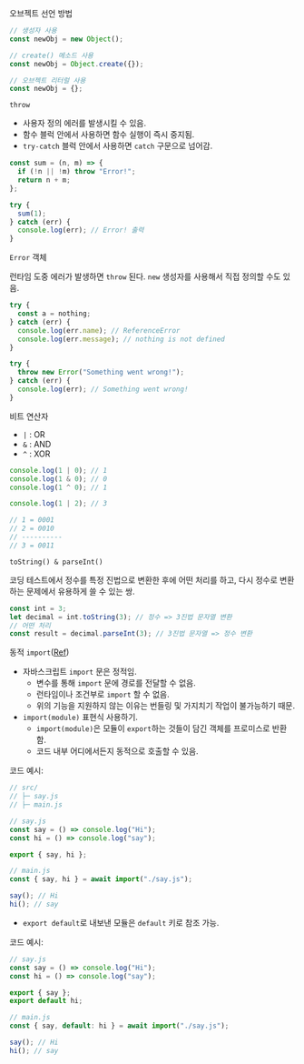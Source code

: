 오브젝트 선언 방법

```javascript
// 생성자 사용
const newObj = new Object();

// create() 메소드 사용
const newObj = Object.create({});

// 오브젝트 리터럴 사용
const newObj = {};
```

`throw`

- 사용자 정의 에러를 발생시킬 수 있음.
- 함수 블럭 안에서 사용하면 함수 실행이 즉시 중지됨.
- `try-catch` 블럭 안에서 사용하면 `catch` 구문으로 넘어감.

```javascript
const sum = (n, m) => {
  if (!n || !m) throw "Error!";
  return n + m;
};

try {
  sum(1);
} catch (err) {
  console.log(err); // Error! 출력
}
```

`Error` 객체

런타임 도중 에러가 발생하면 `throw` 된다. `new` 생성자를 사용해서 직접 정의할 수도 있음.

```javascript
try {
  const a = nothing;
} catch (err) {
  console.log(err.name); // ReferenceError
  console.log(err.message); // nothing is not defined
}
```

```javascript
try {
  throw new Error("Something went wrong!");
} catch (err) {
  console.log(err); // Something went wrong!
}
```

비트 연산자

- `|` : OR
- `&` : AND
- `^` : XOR

```javascript
console.log(1 | 0); // 1
console.log(1 & 0); // 0
console.log(1 ^ 0); // 1

console.log(1 | 2); // 3

// 1 = 0001
// 2 = 0010
// ----------
// 3 = 0011
```

`toString() & parseInt()`

코딩 테스트에서 정수를 특정 진법으로 변환한 후에 어떤 처리를 하고, 다시 정수로 변환하는 문제에서 유용하게 쓸 수 있는 쌍.

```javascript
const int = 3;
let decimal = int.toString(3); // 정수 => 3진법 문자열 변환
// 어떤 처리
const result = decimal.parseInt(3); // 3진법 문자열 => 정수 변환
```

동적 `import`([Ref](https://ko.javascript.info/modules-dynamic-imports))

- 자바스크립트 `import` 문은 정적임.
  - 변수를 통해 `import` 문에 경로를 전달할 수 없음.
  - 런타임이나 조건부로 `import` 할 수 없음.
  - 위의 기능을 지원하지 않는 이유는 번들링 및 가지치기 작업이 불가능하기 때문.
- `import(module)` 표현식 사용하기.
  - `import(module)`은 모듈이 `export`하는 것들이 담긴 객체를 프로미스로 반환함.
  - 코드 내부 어디에서든지 동적으로 호출할 수 있음.

코드 예시:

```javascript
// src/
// ├─ say.js
// ├─ main.js

// say.js
const say = () => console.log("Hi");
const hi = () => console.log("say");

export { say, hi };

// main.js
const { say, hi } = await import("./say.js");

say(); // Hi
hi(); // say
```

- `export default`로 내보낸 모듈은 `default` 키로 참조 가능.

코드 예시:

```javascript
// say.js
const say = () => console.log("Hi");
const hi = () => console.log("say");

export { say };
export default hi;

// main.js
const { say, default: hi } = await import("./say.js");

say(); // Hi
hi(); // say
```
